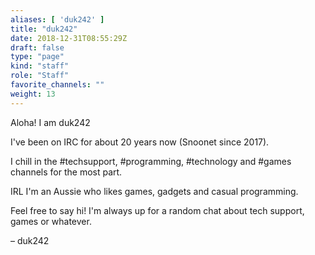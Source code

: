 ```yaml
---
aliases: [ 'duk242' ]
title: "duk242"
date: 2018-12-31T08:55:29Z
draft: false
type: "page"
kind: "staff"
role: "Staff"
favorite_channels: ""
weight: 13
---
```


Aloha! I am duk242

I've been on IRC for about 20 years now (Snoonet since 2017).

I chill in the #techsupport, #programming, #technology and #games channels for the most part.

IRL I'm an Aussie who likes games, gadgets and casual programming.

Feel free to say hi! I'm always up for a random chat about tech support, games or whatever.

– duk242
